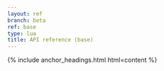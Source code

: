 ```yaml
---
layout: ref
branch: beta
ref: base
type: lua
title: API reference (base)
---
```

{% include anchor_headings.html html=content %}